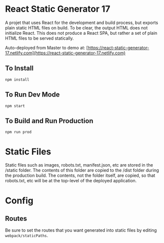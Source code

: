 # React Static Generator 17

A projet that uses React for the development and build process, but exports plain static HTML files on build. To be clear, the output HTML does not initialize React. This does not produce a React SPA, but rather a set of plain HTML files to be served statically. 

Auto-deployed from Master to demo at: [https://react-static-generator-17.netlify.com](https://react-static-generator-17.netlify.com)

## To Install

```
npm install
```

## To Run Dev Mode

```
npm start
```

## To Build and Run Production 

```
npm run prod
```

# Static Files

Static files such as images, robots.txt, manifest.json, etc are stored in the /static folder. The contents of this folder are copied to the /dist folder during the production build. The contents, not the folder itself, are copied, so that robots.txt, etc will be at the top-level of the deployed application.
 
# Config

## Routes
Be sure to set the routes that you want generated into static files by editing `webpack/staticPaths`.